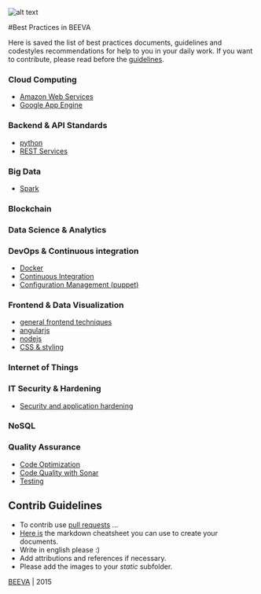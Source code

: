 ![alt text](https://github.com/beeva/beeva-best-practices/blob/master/static/horizontal-beeva-logo.png "BEEVA")

#Best Practices in BEEVA

Here is saved the list of best practices documents, guidelines and codestyles recommendations for help to you in your daily work. If you want to contribute, please read before the [guidelines](#contrib-guidelines).

### Cloud Computing
* [Amazon Web Services](cloud/aws/README.md)
* [Google App Engine](cloud/gae/README.md)

### Backend & API Standards
* [python](backend/python/README.md)
* [REST Services](backend/rest/README.md)

### Big Data
* [Spark](big_data/spark/README.md)

### Blockchain

### Data Science & Analytics

### DevOps & Continuous integration
* [Docker](devops/docker/README.md)
* [Continuous Integration](devops/continuous_integration/README.md)
* [Configuration Management (puppet)](devops/configuration_management/README.md)

### Frontend & Data Visualization
* [general frontend techniques](frontend/general/README.md)
* [angularjs](frontend/angular/README.md)
* [nodejs](frontend/nodejs/README.md)
* [CSS & styling](frontend/styling/README.md)

### Internet of Things

### IT Security & Hardening
* [Security and application hardening](it_security/security_hardening/README.md)

### NoSQL

### Quality Assurance
* [Code Optimization](qa_testing/code_optimization/README.md)
* [Code Quality with Sonar](qa_testing/sonar/README.md)
* [Testing](qa_testing/testing/README.md)


## Contrib Guidelines
* To contrib use [pull requests](https://help.github.com/articles/using-pull-requests/) ...
* [Here is](https://github.com/adam-p/markdown-here/wiki/Markdown-Cheatsheet) the markdown cheatsheet you can use to create your documents.
* Write in english please :)
* Add attributions and references if necessary.
* Please add the images to your *static* subfolder.

[BEEVA](http://www.beeva.com) | 2015
